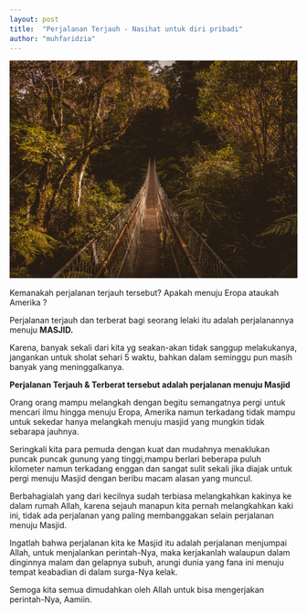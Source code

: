 ```yaml
---
layout: post
title:  "Perjalanan Terjauh - Nasihat untuk diri pribadi"
author: "muhfaridzia"
---
```


![Journey Photo](/img/journey-photo-403781.jpeg)

Kemanakah perjalanan terjauh tersebut? Apakah menuju Eropa ataukah Amerika ?

Perjalanan terjauh dan terberat bagi seorang lelaki itu adalah perjalanannya menuju **MASJID.**

Karena, banyak sekali dari kita yg seakan-akan tidak sanggup melakukanya, jangankan untuk sholat sehari 5 waktu, bahkan dalam seminggu pun masih banyak yang meninggalkanya.

**Perjalanan Terjauh & Terberat tersebut adalah perjalanan menuju Masjid**

Orang orang mampu melangkah dengan begitu semangatnya pergi untuk mencari ilmu hingga menuju Eropa, Amerika namun terkadang tidak mampu untuk sekedar hanya melangkah menuju masjid yang mungkin tidak sebarapa jauhnya.

Seringkali kita para pemuda dengan kuat dan mudahnya menaklukan puncak puncak gunung yang tinggi,mampu berlari beberapa puluh kilometer namun terkadang enggan dan sangat sulit sekali jika diajak untuk pergi menuju Masjid dengan beribu macam alasan yang muncul.

Berbahagialah yang dari kecilnya sudah terbiasa melangkahkan kakinya ke dalam rumah Allah, karena sejauh manapun kita pernah melangkahkan kaki ini, tidak ada perjalanan yang paling membanggakan selain perjalanan menuju Masjid.

Ingatlah bahwa perjalanan kita ke Masjid itu adalah perjalanan menjumpai Allah, untuk menjalankan perintah-Nya, maka kerjakanlah walaupun dalam dinginnya malam dan gelapnya subuh, arungi dunia yang fana ini menuju tempat keabadian di dalam surga-Nya kelak.

Semoga kita semua dimudahkan oleh Allah untuk bisa mengerjakan perintah-Nya, Aamiin.



